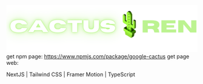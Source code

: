 ![logo - cactus ren](./public/assets/logo.png)
get npm page: https://www.npmjs.com/package/google-cactus
get page web: 

NextJS | Tailwind CSS | Framer Motion | TypeScript 
